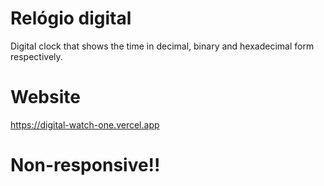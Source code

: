 # Relógio digital

Digital clock that shows the time in decimal, binary and hexadecimal form respectively.

# Website 

https://digital-watch-one.vercel.app

# Non-responsive!!